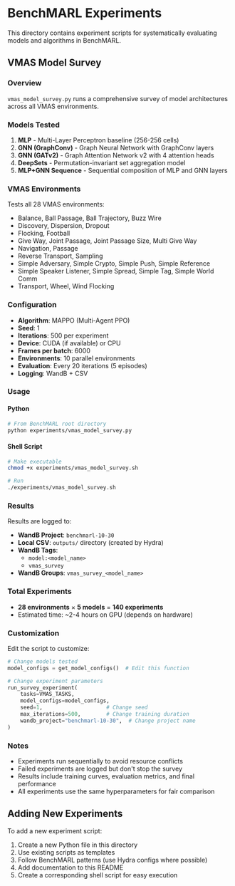 # BenchMARL Experiments

This directory contains experiment scripts for systematically evaluating models and algorithms in BenchMARL.

## VMAS Model Survey

### Overview

`vmas_model_survey.py` runs a comprehensive survey of model architectures across all VMAS environments.

### Models Tested

1. **MLP** - Multi-Layer Perceptron baseline (256-256 cells)
2. **GNN (GraphConv)** - Graph Neural Network with GraphConv layers
3. **GNN (GATv2)** - Graph Attention Network v2 with 4 attention heads
4. **DeepSets** - Permutation-invariant set aggregation model
5. **MLP+GNN Sequence** - Sequential composition of MLP and GNN layers

### VMAS Environments

Tests all 28 VMAS environments:
- Balance, Ball Passage, Ball Trajectory, Buzz Wire
- Discovery, Dispersion, Dropout
- Flocking, Football
- Give Way, Joint Passage, Joint Passage Size, Multi Give Way
- Navigation, Passage
- Reverse Transport, Sampling
- Simple Adversary, Simple Crypto, Simple Push, Simple Reference
- Simple Speaker Listener, Simple Spread, Simple Tag, Simple World Comm
- Transport, Wheel, Wind Flocking

### Configuration

- **Algorithm**: MAPPO (Multi-Agent PPO)
- **Seed**: 1
- **Iterations**: 500 per experiment
- **Device**: CUDA (if available) or CPU
- **Frames per batch**: 6000
- **Environments**: 10 parallel environments
- **Evaluation**: Every 20 iterations (5 episodes)
- **Logging**: WandB + CSV

### Usage

#### Python

```bash
# From BenchMARL root directory
python experiments/vmas_model_survey.py
```

#### Shell Script

```bash
# Make executable
chmod +x experiments/vmas_model_survey.sh

# Run
./experiments/vmas_model_survey.sh
```

### Results

Results are logged to:
- **WandB Project**: `benchmarl-10-30`
- **Local CSV**: `outputs/` directory (created by Hydra)
- **WandB Tags**: 
  - `model:<model_name>`
  - `vmas_survey`
- **WandB Groups**: `vmas_survey_<model_name>`

### Total Experiments

- **28 environments** × **5 models** = **140 experiments**
- Estimated time: ~2-4 hours on GPU (depends on hardware)

### Customization

Edit the script to customize:

```python
# Change models tested
model_configs = get_model_configs()  # Edit this function

# Change experiment parameters
run_survey_experiment(
    tasks=VMAS_TASKS,
    model_configs=model_configs,
    seed=1,                    # Change seed
    max_iterations=500,        # Change training duration
    wandb_project="benchmarl-10-30",  # Change project name
)
```

### Notes

- Experiments run sequentially to avoid resource conflicts
- Failed experiments are logged but don't stop the survey
- Results include training curves, evaluation metrics, and final performance
- All experiments use the same hyperparameters for fair comparison

## Adding New Experiments

To add a new experiment script:

1. Create a new Python file in this directory
2. Use existing scripts as templates
3. Follow BenchMARL patterns (use Hydra configs where possible)
4. Add documentation to this README
5. Create a corresponding shell script for easy execution
